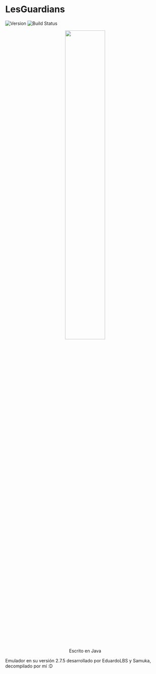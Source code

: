 # LesGuardians
![Version](https://img.shields.io/badge/Version-2.7.5-green.svg) ![Build Status](https://img.shields.io/badge/build-WIP-green.svg)

<p align="center"><img src="https://imgur.com/SubpjnI" width="50%"><br>Escrito en Java</p>

Emulador en su versión 2.7.5 desarrollado por EduardoLBS y Samuka, decompilado por mí :D


